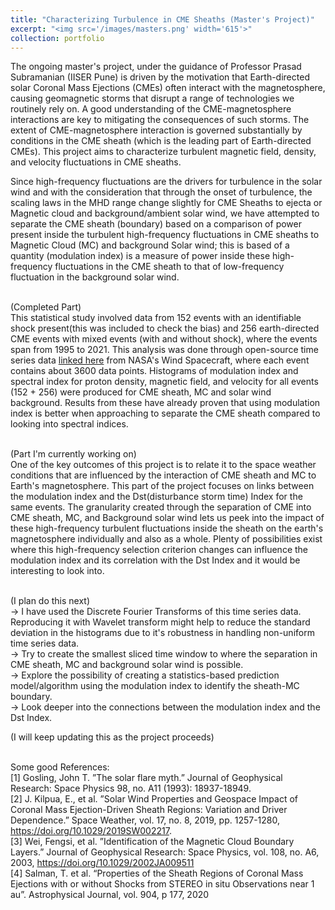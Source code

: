 ```yaml
---
title: "Characterizing Turbulence in CME Sheaths (Master's Project)"
excerpt: "<img src='/images/masters.png' width='615'>"
collection: portfolio
---
```


The ongoing master's project, under the guidance of Professor Prasad Subramanian (IISER Pune) is driven by the motivation that Earth-directed solar Coronal Mass Ejections (CMEs) often interact with the magnetosphere, causing geomagnetic
storms that disrupt a range of technologies we routinely rely on. A good understanding of the CME-magnetosphere
interactions are key to mitigating the consequences of such storms. The extent of CME-magnetosphere interaction is
governed substantially by conditions in the CME sheath (which is the leading part of Earth-directed CMEs). This
project aims to characterize turbulent magnetic field, density, and velocity fluctuations in CME sheaths.

Since high-frequency fluctuations are the drivers for turbulence in the solar wind and with the consideration that through the onset of turbulence, the scaling laws in the MHD range change slightly for CME Sheaths to ejecta or Magnetic cloud and background/ambient solar wind, we have attempted to separate the CME sheath (boundary) based on a comparison of power present inside the turbulent high-frequency fluctuations in CME sheaths to Magnetic Cloud (MC) and background Solar wind; this is based of a quantity (modulation index) is a measure of power inside these high-frequency fluctuations in the CME sheath to that of low-frequency fluctuation in the background solar wind. 

<br>(Completed Part)<br>
This statistical study involved data from 152 events with an identifiable shock present(this was included to check the bias) and 256 earth-directed CME events with mixed events (with and without shock), where the events span from 1995 to 2021. This analysis was done through open-source time series data [linked here](https://wind.nasa.gov/mfi_swe_plot.php)  from NASA's Wind Spacecraft, where each event contains about 3600 data points. Histograms of modulation index and spectral index for proton density, magnetic field, and velocity for all events (152 + 256) were produced for CME sheath, MC and solar wind background. Results from these have already proven that using modulation index is better when approaching to separate the CME sheath compared to looking into spectral indices.  

<br>(Part I'm currently working on)<br>
One of the key outcomes of this project is to relate it to the space weather conditions that are influenced by the interaction of CME sheath and MC to Earth's magnetosphere. This part of the project focuses on links between the modulation index and the Dst(disturbance storm time) Index for the same events. The granularity created through the separation of CME into CME sheath, MC, and Background solar wind lets us peek into the impact of these high-frequency turbulent fluctuations inside the sheath on the earth's magnetosphere individually and also as a whole. Plenty of possibilities exist where this high-frequency selection criterion changes can influence the modulation index and its correlation with the Dst Index and it would be interesting to look into. 

<br>(I plan do this next)
<br>-> I have used the Discrete Fourier Transforms of this time series data. Reproducing it with Wavelet transform might help to reduce the standard deviation in the histograms due to it's robustness in handling non-uniform time series data.
<br>-> Try to create the smallest sliced time window to where the separation in CME sheath, MC and background solar wind is possible.
<br>-> Explore the possibility of creating a statistics-based prediction model/algorithm using the modulation index to identify the sheath-MC boundary.
<br>-> Look deeper into the connections between the modulation index and the Dst Index.

(I will keep updating this as the project proceeds)

<br> Some good References:
<br> [1] Gosling, John T. ”The solar flare myth.” Journal of Geophysical Research:
Space Physics 98, no. A11 (1993): 18937-18949.
<br> [2] J. Kilpua, E., et al. ”Solar Wind Properties and Geospace Impact of Coronal Mass Ejection-Driven Sheath
Regions: Variation and Driver Dependence.” Space Weather, vol. 17, no. 8, 2019, pp. 1257-1280,
https://doi.org/10.1029/2019SW002217.
<br> [3] Wei, Fengsi, et al. ”Identification of the Magnetic Cloud Boundary Layers.” Journal of Geophysical Research:
Space Physics, vol. 108, no. A6, 2003, https://doi.org/10.1029/2002JA009511
<br> [4] Salman, T. et al. “Properties of the Sheath Regions of Coronal Mass Ejections with or without Shocks from
STEREO in situ Observations near 1 au”. Astrophysical Journal, vol. 904, p 177, 2020
